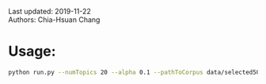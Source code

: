 Last updated: 2019-11-22  
Authors: Chia-Hsuan Chang  

# Usage:
```bash
python run.py --numTopics 20 --alpha 0.1 --pathToCorpus data/selected50KDos.txt --vectorFilePath data/80dim_50K_selected_vectors.txt --parallel 1 --num_processes 2 --iters 1000
```